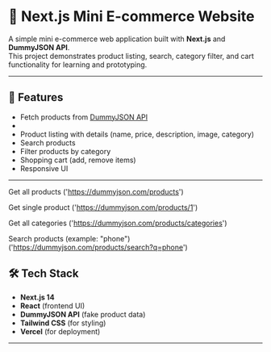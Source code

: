 # 🛒 Next.js Mini E-commerce Website

A simple mini e-commerce web application built with **Next.js** and **DummyJSON API**.  
This project demonstrates product listing, search, category filter, and cart functionality for learning and prototyping.

---

## 🚀 Features
- Fetch products from [DummyJSON API](https://dummyjson.com)
- 
- Product listing with details (name, price, description, image, category)
- Search products
- Filter products by category
- Shopping cart (add, remove items)
- Responsive UI

---


Get all products
('https://dummyjson.com/products')
  

Get single product
('https://dummyjson.com/products/1')
  

Get all categories
('https://dummyjson.com/products/categories')
  
Search products (example: "phone")
('https://dummyjson.com/products/search?q=phone')
  

## 🛠️ Tech Stack
- **Next.js 14**
- **React** (frontend UI)
- **DummyJSON API** (fake product data)
- **Tailwind CSS** (for styling)
- **Vercel** (for deployment)

---
